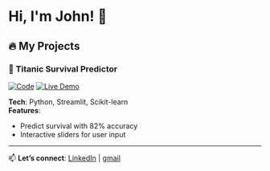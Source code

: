 # Hi, I'm John! 👋  

## 🔥 My Projects  

### 🚢 Titanic Survival Predictor  
[![Code](https://img.shields.io/badge/View_Code-GitHub-black)](https://github.com/johnshiferaw/titanic-survival-app) 
[![Live Demo](https://img.shields.io/badge/Try_Live-Streamlit-FF4B4B)](https://johnshiferaw-titanic-survival-app.streamlit.app/)  

**Tech**: Python, Streamlit, Scikit-learn  
**Features**:  
- Predict survival with 82% accuracy  
- Interactive sliders for user input  

---

📫 **Let’s connect**: [LinkedIn](https://www.linkedin.com/in/yohannes-shiferaw-107231360) | [gmail](mailto:yohannesshiferawameha@gmail.com)
